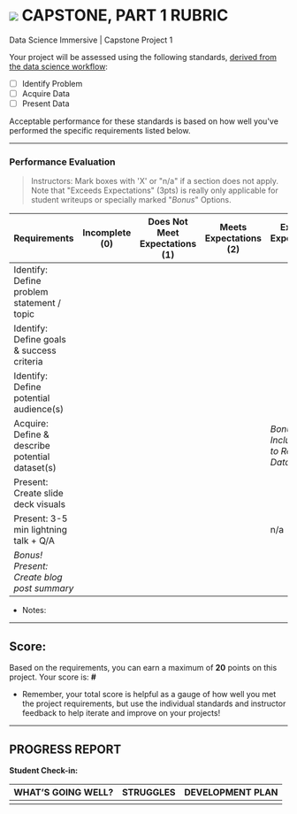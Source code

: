 # ![](https://ga-dash.s3.amazonaws.com/production/assets/logo-9f88ae6c9c3871690e33280fcf557f33.png) CAPSTONE, PART 1 RUBRIC
Data Science Immersive | Capstone Project 1			

Your project will be assessed using the following standards, [derived from the data science workflow](../../../../resources/syllabus/DSI-workflow-v1.pdf):

- [ ] Identify Problem
- [ ] Acquire Data
- [ ] Present Data

Acceptable performance for these standards is based on how well you've performed the specific requirements listed below.

---

### Performance Evaluation
> Instructors: Mark boxes with 'X' or "n/a" if a section does not apply. Note that "Exceeds Expectations" (3pts) is really only applicable for student writeups or specially marked "*Bonus*" Options.

| Requirements | Incomplete (0) | Does Not Meet Expectations (1) | Meets Expectations (2) | Exceeds Expectations (3) |
|---|---|---|---|---|
| Identify: Define problem statement / topic | | | | |
| Identify: Define goals & success criteria | | | | |
| Identify: Define potential audience(s) | | | | |
| Acquire: Define & describe potential dataset(s) | | | | *Bonus: Include Code to Read in Data* |
| Present: Create slide deck visuals | | | | |
| Present: 3-5 min lightning talk + Q/A | | | | n/a |
| *Bonus! Present: Create blog post summary* | | | | |


- Notes:

---

## Score:
Based on the requirements, you can earn a maximum of  **20**  points on this project. Your score is: **#**

- Remember, your total score is helpful as a gauge of how well you met the project requirements, but use the individual standards and instructor feedback to help iterate and improve on your projects!

---

## PROGRESS REPORT
**Student Check-in:**

|WHAT’S GOING WELL?|STRUGGLES|DEVELOPMENT PLAN|
|---|---|---|
| | | |
